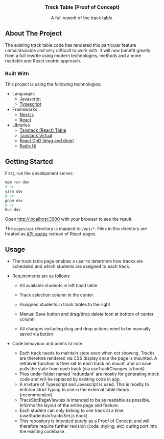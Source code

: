 
<br />
<div align="center" >
  

  <h3 align="center">Track Table (Proof of Concept)</h3>

  <p align="center">
    A full rework of the track table.
    <br />
   
  </p>
</div>






<!-- ABOUT THE PROJECT -->
## About The Project




The existing track table code has rendered this particular feature unmaintainable and very difficult to work with.  It will now benefit greatly from a full rewrite using modern technologies, methods and a more readable and React centric approach.









### Built With

This project is using the following technologies:


- Languages
  - <a href="https://developer.mozilla.org/en-US/docs/Web/JavaScript">Javascript</a>
  - <a href="https://www.typescriptlang.org/">Typescript</a>
- Frameworks
  - <a href="https://nextjs.org/">Next.js</a>
  - <a href="https://react.dev/">React</a>
- Libraries
  - <a href="https://tanstack.com/table/latest">Tanstack (React) Table</a>
  - <a href="https://tanstack.com/virtual/latest">Tanstack Virtual</a>
  - <a href="https://react-dnd.github.io/react-dnd/about">React DnD (drag and drop)</a>
  - <a href="https://www.radix-ui.com/">Radix UI</a>


  





<!-- GETTING STARTED -->

## Getting Started

First, run the development server:

```bash
npm run dev
# or
yarn dev
# or
pnpm dev
# or
bun dev
```

Open [http://localhost:3000](http://localhost:3000) with your browser to see the result.



The `pages/api` directory is mapped to `/api/*`. Files in this directory are treated as [API routes](https://nextjs.org/docs/api-routes/introduction) instead of React pages.




<!-- USAGE EXAMPLES -->
## Usage

- The track table page enables a user to determine how tracks are scheduled and which students are assigned to each track.

- Requirements are as follows:
   - All available students in left hand table
   - Track selection column in the center
   - Assigned students in track tables to the right
   - Manual Save button and drag/drop delete icon at bottom of center column
 
   - All changes including drag and drop actions need to be manually saved via button

- Code behaviour and points to note:
  -    Each track needs to maintain state even when not showing.  Tracks are therefore rendered via CSS display once the page is mounted.  A retriever function is then set to each track on mount, and on save pulls the state from each track (via useTrackChanges.js hook).
  -    Files under folder named 'redundant' are mostly for generating mock code and will be replaced by existing code in app.
  -    A mixture of Typescript and Javascript is used.  This is mostly to enforce strict typing to use in the external table library (recommended).
  -    TrackSlotPageView.jsx is intended to be as readable as possible.  Informs the layout of the entire page and feature.
  -    Each student can only belong to one track at a time (useStudentsInTracksSet.js hook).
  -    This repository is intended purely as a Proof of Concept and will therefore require further revision (code, styling, etc) during port into the existing codebase.
 

  

